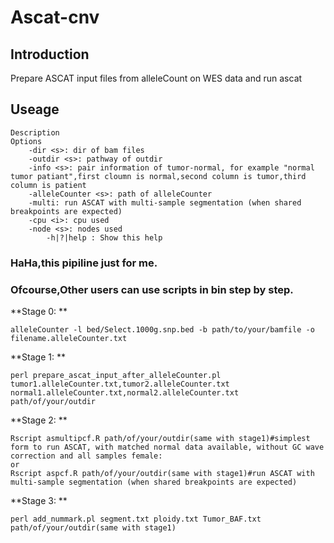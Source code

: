 # Ascat-cnv

## Introduction
Prepare ASCAT input files from alleleCount on WES data and run ascat
## Useage
```
Description     
Options
    -dir <s>: dir of bam files
	-outdir <s>: pathway of outdir
	-info <s>: pair information of tumor-normal, for example "normal tumor patiant",first cloumn is normal,second column is tumor,third column is patient
	-alleleCounter <s>: path of alleleCounter
	-multi: run ASCAT with multi-sample segmentation (when shared breakpoints are expected)
	-cpu <i>: cpu used
	-node <s>: nodes used
        -h|?|help : Show this help
```
### HaHa,this pipiline just for me.
### Ofcourse,Other users can use scripts in bin step by step.

**Stage 0: **
```
alleleCounter -l bed/Select.1000g.snp.bed -b path/to/your/bamfile -o filename.alleleCounter.txt
```
**Stage 1: **
```
perl prepare_ascat_input_after_alleleCounter.pl tumor1.alleleCounter.txt,tumor2.alleleCounter.txt normal1.alleleCounter.txt,normal2.alleleCounter.txt path/of/your/outdir
```

**Stage 2: **
```
Rscript asmultipcf.R path/of/your/outdir(same with stage1)#simplest form to run ASCAT, with matched normal data available, without GC wave correction and all samples female:
or 
Rscript aspcf.R path/of/your/outdir(same with stage1)#run ASCAT with multi-sample segmentation (when shared breakpoints are expected)

```

**Stage 3: **
```
perl add_nummark.pl segment.txt ploidy.txt Tumor_BAF.txt path/of/your/outdir(same with stage1)
```


